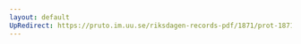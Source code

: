 ```yaml
---
layout: default
UpRedirect: https://pruto.im.uu.se/riksdagen-records-pdf/1871/prot-1871--ak--211.pdf
---
```

